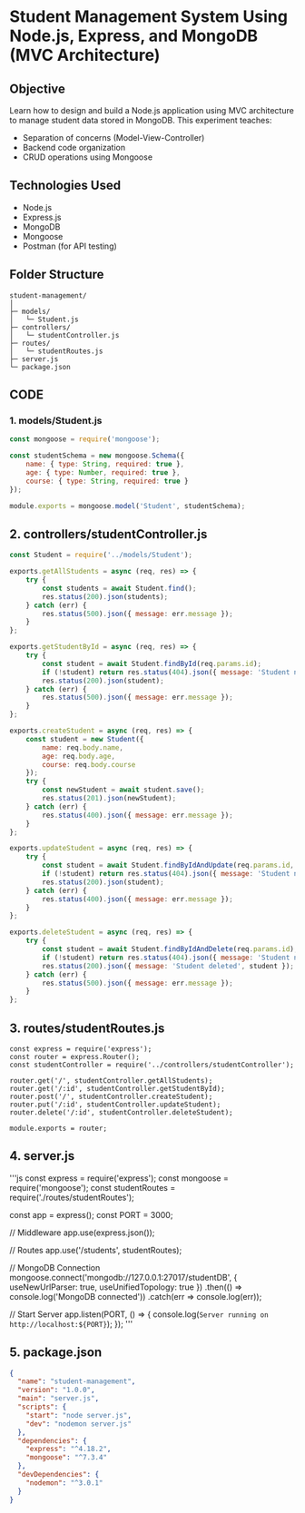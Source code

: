 # Student Management System Using Node.js, Express, and MongoDB (MVC Architecture)
## Objective
Learn how to design and build a Node.js application using MVC architecture to manage student data stored in MongoDB. This experiment teaches:
- Separation of concerns (Model-View-Controller)
- Backend code organization
- CRUD operations using Mongoose

## Technologies Used
- Node.js
- Express.js
- MongoDB
- Mongoose
- Postman (for API testing)

## Folder Structure
```
student-management/
│
├─ models/
│   └─ Student.js
├─ controllers/
│   └─ studentController.js
├─ routes/
│   └─ studentRoutes.js
├─ server.js
└─ package.json
```

## CODE

### 1. models/Student.js
```js
const mongoose = require('mongoose');

const studentSchema = new mongoose.Schema({
    name: { type: String, required: true },
    age: { type: Number, required: true },
    course: { type: String, required: true }
});

module.exports = mongoose.model('Student', studentSchema);

```

## 2. controllers/studentController.js
```js
const Student = require('../models/Student');

exports.getAllStudents = async (req, res) => {
    try {
        const students = await Student.find();
        res.status(200).json(students);
    } catch (err) {
        res.status(500).json({ message: err.message });
    }
};

exports.getStudentById = async (req, res) => {
    try {
        const student = await Student.findById(req.params.id);
        if (!student) return res.status(404).json({ message: 'Student not found' });
        res.status(200).json(student);
    } catch (err) {
        res.status(500).json({ message: err.message });
    }
};

exports.createStudent = async (req, res) => {
    const student = new Student({
        name: req.body.name,
        age: req.body.age,
        course: req.body.course
    });
    try {
        const newStudent = await student.save();
        res.status(201).json(newStudent);
    } catch (err) {
        res.status(400).json({ message: err.message });
    }
};

exports.updateStudent = async (req, res) => {
    try {
        const student = await Student.findByIdAndUpdate(req.params.id, req.body, { new: true });
        if (!student) return res.status(404).json({ message: 'Student not found' });
        res.status(200).json(student);
    } catch (err) {
        res.status(400).json({ message: err.message });
    }
};

exports.deleteStudent = async (req, res) => {
    try {
        const student = await Student.findByIdAndDelete(req.params.id);
        if (!student) return res.status(404).json({ message: 'Student not found' });
        res.status(200).json({ message: 'Student deleted', student });
    } catch (err) {
        res.status(500).json({ message: err.message });
    }
};
```

## 3. routes/studentRoutes.js
```
const express = require('express');
const router = express.Router();
const studentController = require('../controllers/studentController');

router.get('/', studentController.getAllStudents);
router.get('/:id', studentController.getStudentById);
router.post('/', studentController.createStudent);
router.put('/:id', studentController.updateStudent);
router.delete('/:id', studentController.deleteStudent);

module.exports = router;
```

## 4. server.js
'''js
const express = require('express');
const mongoose = require('mongoose');
const studentRoutes = require('./routes/studentRoutes');

const app = express();
const PORT = 3000;

// Middleware
app.use(express.json());

// Routes
app.use('/students', studentRoutes);

// MongoDB Connection
mongoose.connect('mongodb://127.0.0.1:27017/studentDB', { useNewUrlParser: true, useUnifiedTopology: true })
    .then(() => console.log('MongoDB connected'))
    .catch(err => console.log(err));

// Start Server
app.listen(PORT, () => {
    console.log(`Server running on http://localhost:${PORT}`);
});
'''
## 5. package.json
```json
{
  "name": "student-management",
  "version": "1.0.0",
  "main": "server.js",
  "scripts": {
    "start": "node server.js",
    "dev": "nodemon server.js"
  },
  "dependencies": {
    "express": "^4.18.2",
    "mongoose": "^7.3.4"
  },
  "devDependencies": {
    "nodemon": "^3.0.1"
  }
}

```

